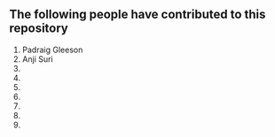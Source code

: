 ## The following people have contributed to this repository

1) Padraig Gleeson
2) Anji Suri
3)
4) 
5)
6)
7)
8)
9) 
